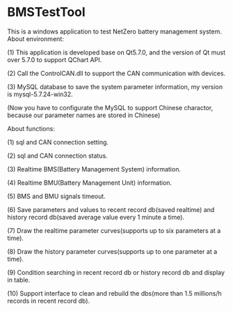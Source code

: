 # BMSTestTool

This is a windows application to test NetZero battery management system.
About environment:

(1) This application is developed base on Qt5.7.0, and the version of Qt must over 5.7.0 to support QChart API.

(2) Call the ControlCAN.dll to support the CAN communication with devices.

(3) MySQL database to save the system parameter information, my version is mysql-5.7.24-win32.

(Now you have to configurate the MySQL to support Chinese charactor, because our parameter names are stored in Chinese)

About functions:

(1) sql and CAN connection setting.

(2) sql and CAN connection status.

(3) Realtime BMS(Battery Management System) information.

(4) Realtime BMU(Battery Management Unit) information.

(5) BMS and BMU signals timeout.

(6) Save parameters and values to recent record db(saved realtime) and history record db(saved average value every 1 minute a time).

(7) Draw the realtime parameter curves(supports up to six parameters at a time).

(8) Draw the history parameter curves(supports up to one parameter at a time).

(9) Condition searching in recent record db or history record db and display in table. 

(10) Support interface to clean and rebuild the dbs(more than 1.5 millions/h records in recent record db).
